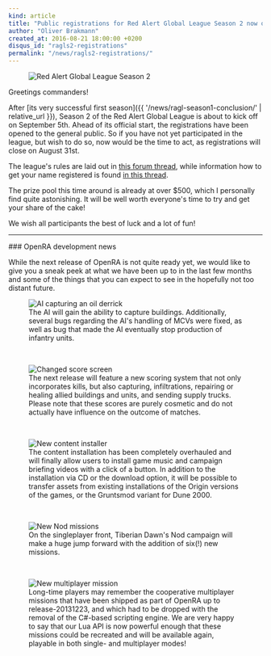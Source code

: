 ```yaml
---
kind: article
title: "Public registrations for Red Alert Global League Season 2 now open!"
author: "Oliver Brakmann"
created_at: 2016-08-21 18:00:00 +0200
disqus_id: "ragls2-registrations"
permalink: "/news/ragls2-registrations/"
---
```


<figure>
  <img src="{{ '/images/news/20160821-ragls2-banner.webp' | relative_url }}" alt="Red Alert Global League Season 2" />
</figure>

Greetings commanders!

After [its very successful first season]({{ '/news/ragl-season1-conclusion/' | relative_url }}), Season 2 of the Red Alert Global League is about to kick off on September 5th. Ahead of its official start, the registrations have been opened to the general public. So if you have not yet participated in the league, but wish to do so, now would be the time to act, as registrations will close on August 31st.

The league's rules are laid out in [this forum thread](https://forum.openra.net/viewtopic.php?t=19750), while information how to get your name registered is found [in this thread](https://forum.openra.net/viewtopic.php?t=19734).

The prize pool this time around is already at over $500, which I personally find quite astonishing. It will be well worth everyone's time to try and get your share of the cake!

We wish all participants the best of luck and a lot of fun!

<hr/>
### OpenRA development news

While the next release of OpenRA is not quite ready yet, we would like to give you a sneak peek at what we have been up to in the last few months and some of the things that you can expect to see in the hopefully not too distant future.

<figure>
  <img src="{{ '/images/news/20160821-sneakpeek-ai-capturing.webp' | relative_url }}" alt="AI capturing an oil derrick" />
  <figcaption>The AI will gain the ability to capture buildings. Additionally, several bugs regarding the AI's handling of MCVs were fixed, as well as bug that made the AI eventually stop production of infantry units.</figcaption>
</figure>
<br />
<figure>
  <img src="{{ '/images/news/20160821-sneakpeek-score-screen.webp' | relative_url }}" alt="Changed score screen" />
  <figcaption>The next release will feature a new scoring system that not only incorporates kills, but also capturing, infiltrations, repairing or healing allied buildings and units, and sending supply trucks. Please note that these scores are purely cosmetic and do not actually have influence on the outcome of matches.</figcaption>
</figure>
<br />
<figure>
  <img src="{{ '/images/news/20160821-sneakpeek-content-installer.webp' | relative_url }}" alt="New content installer" />
  <figcaption>The content installation has been completely overhauled and will finally allow users to install game music and campaign briefing videos with a click of a button. In addition to the installation via CD or the download option, it will be possible to transfer assets from existing installations of the Origin versions of the games, or the Gruntsmod variant for Dune 2000.</figcaption>
</figure>
<br />
<figure>
  <img src="{{ '/images/news/20160821-sneakpeek-nod-campaign.webp' | relative_url }}" alt="New Nod missions" />
  <figcaption>On the singleplayer front, Tiberian Dawn's Nod campaign will make a huge jump forward with the addition of six(!) new missions.</figcaption>
</figure>
<br />
<figure>
  <img src="{{ '/images/news/20160821-sneakpeek-mp-missions.webp' | relative_url }}" alt="New multiplayer mission" />
  <figcaption>Long-time players may remember the cooperative multiplayer missions that have been shipped as part of OpenRA up to release-20131223, and which had to be dropped with the removal of the C#-based scripting engine. We are very happy to say that our Lua API is now powerful enough that these missions could be recreated and will be available again, playable in both single- and multiplayer modes!</figcaption>
</figure>
